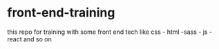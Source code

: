 # front-end-training
this repo for training with some front end tech like css - html -sass - js -react and so on
